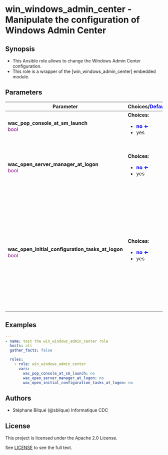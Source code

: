 # win_windows_admin_center - Manipulate the configuration of Windows Admin Center

## Synopsis

* This Ansible role allows to change the Windows Admin Center configuration.
* This role is a wrapper of the [win_windows_admin_center] embedded module.

## Parameters

| Parameter     | Choices/<font color="blue">Defaults</font> | Comments |
| ------------- | ---------|--------- |
|__wac_pop_console_at_sm_launch__<br><font color="purple">bool</font></font> | __Choices__: <ul><li><font color="blue">__no &#x2190;__</font></li><li>yes</li></ul> | Specifies whether the dialog box offering the option ty "Try managing servers with Windows Admin Center (WindowsAdminCenter)" opens when the console starts. |
|__wac_open_server_manager_at_logon__<br><font color="purple">bool</font></font> | __Choices__: <ul><li><font color="blue">__no &#x2190;__</font></li><li>yes</li></ul> | Specifies whether the Server Manager application opens automatically at logon.<br>When `open_server_manager_at_logon=false` will ensure the Server Manager application does not open when the end user logs on.<br>When `open_server_manager_at_logon=true` will ensure the Server Manager application opens when the end user logs on. |
|__wac_open_initial_configuration_tasks_at_logon__<br><font color="purple">bool</font></font> | __Choices__: <ul><li><font color="blue">__no &#x2190;__</font></li><li>yes</li></ul> | Specifies whether the Initial Configuration Tasks application opens automatically when the end user logs on for the first time.<br>If it opens automatically, then the Server Manager will not open until the Initial Configuration Tasks application is closed.<br>When `open_initial_configuration_tasks_at_logon=false` will ensure the Initial Configuration Tasks application does not open automatically when the end user logs on for the first time.<br>When `open_initial_configuration_tasks_at_logon=true` will ensure the Initial Configuration Tasks application opens automatically when the end user logs on for the first time.<br>Depending the operating system, this setting is deprecated. Use _wac_open_server_manager_at_logon_ instead. |

## Examples

```yaml
---
- name: test the win_windows_admin_center role
  hosts: all
  gather_facts: false

  roles:
    - role: win_windows_admin_center
      vars:
        wac_pop_console_at_sm_launch: no
        wac_open_server_manager_at_logon: no
        wac_open_initial_configuration_tasks_at_logon: no

```

## Authors

* Stéphane Bilqué (@sbilque) Informatique CDC

## License

This project is licensed under the Apache 2.0 License.

See [LICENSE](LICENSE) to see the full text.

